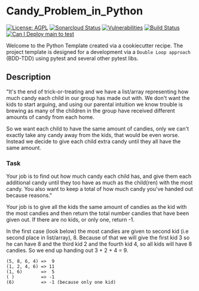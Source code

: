 # Candy_Problem_in_Python

[![License: AGPL](https://img.shields.io/badge/License-AGPL-blue.svg)](https://github.com/gotreasa/candy_problem_in_python/blob/main/LICENSE)
[![Sonarcloud Status](https://sonarcloud.io/api/project_badges/measure?project=gotreasa_candy_problem_in_python&metric=alert_status)](https://sonarcloud.io/dashboard?id=gotreasa_candy_problem_in_python)
[![Vulnerabilities](https://sonarcloud.io/api/project_badges/measure?project=gotreasa_candy_problem_in_python&metric=vulnerabilities)](https://sonarcloud.io/summary/new_code?id=gotreasa_candy_problem_in_python)
[![Build Status](https://github.com/gotreasa/candy_problem_in_python/actions/workflows/cicd.yml/badge.svg)](https://github.com/gotreasa/candy_problem_in_python/actions/workflows/cicd.yml)
[![Can I Deploy main to test](https://gotreasa.pactflow.io/pacticipants/candy_problem_in_python_app/branches/main/latest-version/can-i-deploy/to-environment/test/badge)](https://gotreasa.pactflow.io/hal-browser/browser.html#https://gotreasa.pactflow.io/pacticipants/candy_problem_in_python_app/branches/main/latest-version/can-i-deploy/to-environment/test/badge)

Welcome to the Python Template created via a cookiecutter recipe. The project template is designed for a development via a `Double Loop approach` (BDD-TDD) using pytest and several other pytest libs.

## Description

"It's the end of trick-or-treating and we have a list/array representing how much candy each child in our group has made out with. We don't want the kids to start arguing, and using our parental intuition we know trouble is brewing as many of the children in the group have received different amounts of candy from each home.

So we want each child to have the same amount of candies, only we can't exactly take any candy away from the kids, that would be even worse. Instead we decide to give each child extra candy until they all have the same amount.

### Task

Your job is to find out how much candy each child has, and give them each additional candy until they too have as much as the child(ren) with the most candy. You also want to keep a total of how much candy you've handed out because reasons."

Your job is to give all the kids the same amount of candies as the kid with the most candies and then return the total number candies that have been given out. If there are no kids, or only one, return -1.

In the first case (look below) the most candies are given to second kid (i.e second place in list/array), 8. Because of that we will give the first kid 3 so he can have 8 and the third kid 2 and the fourth kid 4, so all kids will have 8 candies. So we end up handing out 3 + 2 + 4 = 9.

```
(5, 8, 6, 4) =>  9
(1, 2, 4, 6) => 11
(1, 6)       =>  5
( )          => -1
(6)          => -1 (because only one kid)
```
